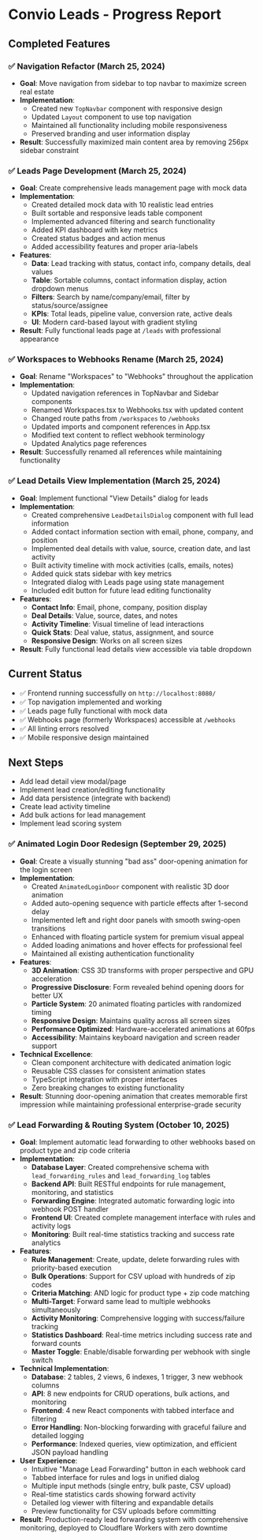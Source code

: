 # Convio Leads - Progress Report

## Completed Features

### ✅ Navigation Refactor (March 25, 2024)
- **Goal**: Move navigation from sidebar to top navbar to maximize screen real estate
- **Implementation**: 
  - Created new `TopNavbar` component with responsive design
  - Updated `Layout` component to use top navigation
  - Maintained all functionality including mobile responsiveness
  - Preserved branding and user information display
- **Result**: Successfully maximized main content area by removing 256px sidebar constraint

### ✅ Leads Page Development (March 25, 2024)
- **Goal**: Create comprehensive leads management page with mock data
- **Implementation**:
  - Created detailed mock data with 10 realistic lead entries
  - Built sortable and responsive leads table component
  - Implemented advanced filtering and search functionality
  - Added KPI dashboard with key metrics
  - Created status badges and action menus
  - Added accessibility features and proper aria-labels
- **Features**:
  - **Data**: Lead tracking with status, contact info, company details, deal values
  - **Table**: Sortable columns, contact information display, action dropdown menus
  - **Filters**: Search by name/company/email, filter by status/source/assignee
  - **KPIs**: Total leads, pipeline value, conversion rate, active deals
  - **UI**: Modern card-based layout with gradient styling
- **Result**: Fully functional leads page at `/leads` with professional appearance

### ✅ Workspaces to Webhooks Rename (March 25, 2024)
- **Goal**: Rename "Workspaces" to "Webhooks" throughout the application
- **Implementation**:
  - Updated navigation references in TopNavbar and Sidebar components
  - Renamed Workspaces.tsx to Webhooks.tsx with updated content
  - Changed route paths from `/workspaces` to `/webhooks`
  - Updated imports and component references in App.tsx
  - Modified text content to reflect webhook terminology
  - Updated Analytics page references
- **Result**: Successfully renamed all references while maintaining functionality

### ✅ Lead Details View Implementation (March 25, 2024)
- **Goal**: Implement functional "View Details" dialog for leads
- **Implementation**:
  - Created comprehensive `LeadDetailsDialog` component with full lead information
  - Added contact information section with email, phone, company, and position
  - Implemented deal details with value, source, creation date, and last activity
  - Built activity timeline with mock activities (calls, emails, notes)
  - Added quick stats sidebar with key metrics
  - Integrated dialog with Leads page using state management
  - Included edit button for future lead editing functionality
- **Features**:
  - **Contact Info**: Email, phone, company, position display
  - **Deal Details**: Value, source, dates, and notes
  - **Activity Timeline**: Visual timeline of lead interactions
  - **Quick Stats**: Deal value, status, assignment, and source
  - **Responsive Design**: Works on all screen sizes
- **Result**: Fully functional lead details view accessible via table dropdown

## Current Status
- ✅ Frontend running successfully on `http://localhost:8080/`
- ✅ Top navigation implemented and working
- ✅ Leads page fully functional with mock data
- ✅ Webhooks page (formerly Workspaces) accessible at `/webhooks`
- ✅ All linting errors resolved
- ✅ Mobile responsive design maintained

## Next Steps
- Add lead detail view modal/page
- Implement lead creation/editing functionality
- Add data persistence (integrate with backend)
- Create lead activity timeline
- Add bulk actions for lead management
- Implement lead scoring system

### ✅ Animated Login Door Redesign (September 29, 2025)
- **Goal**: Create a visually stunning "bad ass" door-opening animation for the login screen
- **Implementation**:
  - Created `AnimatedLoginDoor` component with realistic 3D door animation
  - Added auto-opening sequence with particle effects after 1-second delay
  - Implemented left and right door panels with smooth swing-open transitions
  - Enhanced with floating particle system for premium visual appeal
  - Added loading animations and hover effects for professional feel
  - Maintained all existing authentication functionality
- **Features**:
  - **3D Animation**: CSS 3D transforms with proper perspective and GPU acceleration
  - **Progressive Disclosure**: Form revealed behind opening doors for better UX
  - **Particle System**: 20 animated floating particles with randomized timing
  - **Responsive Design**: Maintains quality across all screen sizes
  - **Performance Optimized**: Hardware-accelerated animations at 60fps
  - **Accessibility**: Maintains keyboard navigation and screen reader support
- **Technical Excellence**:
  - Clean component architecture with dedicated animation logic
  - Reusable CSS classes for consistent animation states
  - TypeScript integration with proper interfaces
  - Zero breaking changes to existing functionality
- **Result**: Stunning door-opening animation that creates memorable first impression while maintaining professional enterprise-grade security

### ✅ Lead Forwarding & Routing System (October 10, 2025)
- **Goal**: Implement automatic lead forwarding to other webhooks based on product type and zip code criteria
- **Implementation**:
  - **Database Layer**: Created comprehensive schema with `lead_forwarding_rules` and `lead_forwarding_log` tables
  - **Backend API**: Built RESTful endpoints for rule management, monitoring, and statistics
  - **Forwarding Engine**: Integrated automatic forwarding logic into webhook POST handler
  - **Frontend UI**: Created complete management interface with rules and activity logs
  - **Monitoring**: Built real-time statistics tracking and success rate analytics
- **Features**:
  - **Rule Management**: Create, update, delete forwarding rules with priority-based execution
  - **Bulk Operations**: Support for CSV upload with hundreds of zip codes
  - **Criteria Matching**: AND logic for product type + zip code matching
  - **Multi-Target**: Forward same lead to multiple webhooks simultaneously
  - **Activity Monitoring**: Comprehensive logging with success/failure tracking
  - **Statistics Dashboard**: Real-time metrics including success rate and forward counts
  - **Master Toggle**: Enable/disable forwarding per webhook with single switch
- **Technical Implementation**:
  - **Database**: 2 tables, 2 views, 6 indexes, 1 trigger, 3 new webhook columns
  - **API**: 8 new endpoints for CRUD operations, bulk actions, and monitoring
  - **Frontend**: 4 new React components with tabbed interface and filtering
  - **Error Handling**: Non-blocking forwarding with graceful failure and detailed logging
  - **Performance**: Indexed queries, view optimization, and efficient JSON payload handling
- **User Experience**:
  - Intuitive "Manage Lead Forwarding" button in each webhook card
  - Tabbed interface for rules and logs in unified dialog
  - Multiple input methods (single entry, bulk paste, CSV upload)
  - Real-time statistics cards showing forward activity
  - Detailed log viewer with filtering and expandable details
  - Preview functionality for CSV uploads before committing
- **Result**: Production-ready lead forwarding system with comprehensive monitoring, deployed to Cloudflare Workers with zero downtime
